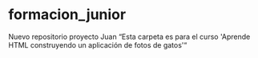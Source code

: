 # formacion_junior
Nuevo repositorio proyecto Juan 
“Esta carpeta es para el curso 'Aprende HTML construyendo un aplicación de fotos de gatos'“